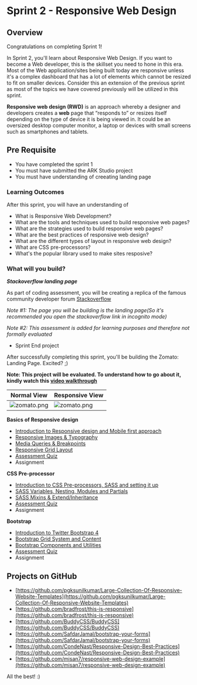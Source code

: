 # Sprint 2 - Responsive Web Design

## Overview

Congratulations on completing Sprint 1!

In Sprint 2, you'll learn about Responsive Web Design. If you want to become a Web developer, this is the skillset you need to hone in this era. Most of the Web application/sites being built today are responsive unless it's a complex dashboard that has a lot of elements which cannot be resized to fit on smaller devices. Consider this an extension of the previous sprint as most of the topics we have covered previously will be utilized in this sprint.

**Responsive web design (RWD)** is an approach whereby a designer and developers creates a **web** page that “responds to” or resizes itself depending on the type of device it is being viewed in. It could be an oversized desktop computer monitor, a laptop or devices with small screens such as smartphones and tablets.

## Pre Requisite

- You have completed the sprint 1
- You must have submitted the ARK Studio project
- You must have understanding of creeating landing page


### Learning Outcomes

After this sprint, you will have an understanding of

- What is Responsive Web Development?
- What are the tools and techniques used to build responsive web pages?
- What are the strategies used to build responsive web pages?
- What are the best practices of responsive web design?
- What are the different types of layout in responsive web design? 
- What are CSS pre-processors?
- What's the popular library used to make sites resposive?

### What will you build?

***Stackoverflow landing page***

As part of coding assessment, you will be creating a replica of the famous community developer forum [Stackoverflow](https://stackoverflow.com/)


*Note #1: The page you will be building is the landing page(So it's recommended you open the stackoverflow link in incognito mode)*

*Note #2: This assessment is added for learning purposes and therefore not formally evaluated*




- Sprint End project


After successfully completing this sprint, you'll be building the Zomato: Landing Page. Excited? ;)

**Note: This project will be evaluated. To understand how to go about it, kindly watch this [video walkthrough](https://vimeo.com/383940265/d48675eeed)**



|Normal View| Responsive View|
|--|--|
|![zomato.png](https://github.com/greyatom-school/the-minerva-project/raw/master/FEWD/sprint_2/project/zomato.png)|![zomato.png](https://github.com/greyatom-school/the-minerva-project/raw/master/FEWD/sprint_2/project/zomato-mob.png)|


**Basics of Responsive design**

- [Introduction to Responsive design and Mobile first approach](1.Basics_of_rwd/1.1%20Introduction%20to%20Responsive%20design.md)
- [Responsive Images & Typography](1.Basics_of_rwd/2.%20Responsive%20Images%20%26%20Typography.md)
- [Media Queries & Breakpoints](1.Basics_of_rwd/3.%20Media%20Queries%20%26%20Breakpoints.md)
- [Responsive Grid Layout](1.Basics_of_rwd/4.%20Responsive%20Grid%20Layout.md)
- [Assessment Quiz](1.Basics_of_rwd/5.%20Assessment%20Quiz.md)
- Assignment

**CSS Pre-processor**

- [Introduction to CSS Pre-processors, SASS and setting it up](2.CSS_preprocessor/1.%20Introduction%20to%20CSS%20Pre-processors%2C%20SASS%20and%20setting%20it%20up.md)
- [SASS Variables, Nesting, Modules and Partials](2.CSS_preprocessor/2.%20SASS%20Variables%2C%20Nesting%2C%20Mixins%20and%20Extends.md)
- [SASS Mixins & Extend/Inheritance](2.CSS_preprocessor/3.%20SASS%20Flow%20control%2C%20Modules%20%26%20Partials.md)
- [Assessment Quiz](2.CSS_preprocessor/4.%20Assessment%20Quiz.md)
- Assignment

**Bootstrap**

- [Introduction to Twitter Bootstrap 4](3.Bootstrap/1.%20Introduction%20to%20Twitter%20Bootstrap%204.md)
- [Bootstrap Grid System and Content](3.Bootstrap/2.%20Bootstrap%20Layout%20and%20Content.md)
- [Bootstrap Components and Utilities](3.Bootstrap/3.%20Bootstrap%20Components%20and%20Utilities.md)
- [Assessment Quiz](3.Bootstrap/4.%20Assessment%20Quiz.md)
- Assignment


## Projects on GitHub

- [https://github.com/pgksunilkumar/Large-Collection-Of-Responsive-Website-Templates](https://github.com/pgksunilkumar/Large-Collection-Of-Responsive-Website-Templates)
- [https://github.com/bradfrost/this-is-responsive](https://github.com/bradfrost/this-is-responsive)
- [https://github.com/BuddyCSS/BuddyCSS](https://github.com/BuddyCSS/BuddyCSS)
- [https://github.com/SafdarJamal/bootstrap-your-forms](https://github.com/SafdarJamal/bootstrap-your-forms)
- [https://github.com/CondeNast/Responsive-Design-Best-Practices](https://github.com/CondeNast/Responsive-Design-Best-Practices)
- [https://github.com/misan7/responsive-web-design-example](https://github.com/misan7/responsive-web-design-example)

All the best! :)

